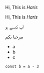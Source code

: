Hi, This is  *Haris*

Hi,  This  is  *Haris*

آپ کیسے ہو

مرحبا بكم

- a
- b
- c
```const a = 1 + 2 
const b = a - 3
```
